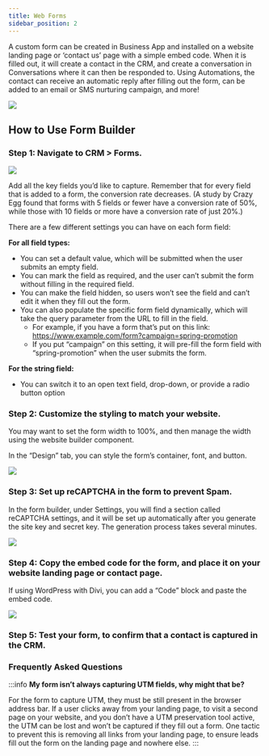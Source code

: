 ```yaml
---
title: Web Forms
sidebar_position: 2
---
```

A custom form can be created in Business App and installed on a website landing page or ‘contact us’ page with a simple embed code. When it is filled out, it will create a contact in the CRM, and create a conversation in Conversations where it can then be responded to. Using Automations, the contact can receive an automatic reply after filling out the form, can be added to an email or SMS nurturing campaign, and more!

![](/img/crm/contact_form.png)

## How to Use Form Builder

### Step 1: Navigate to CRM > Forms.

![](/img/crm/create.png)

Add all the key fields you’d like to capture. Remember that for every field that is added to a form, the conversion rate decreases. (A study by Crazy Egg found that forms with 5 fields or fewer have a conversion rate of 50%, while those with 10 fields or more have a conversion rate of just 20%.)

There are a few different settings you can have on each form field:

**For all field types:**
 - You can set a default value, which will be submitted when the user submits an empty field.
 - You can mark the field as required, and the user can’t submit the form without filling in the required field.
 - You can make the field hidden, so users won’t see the field and can’t edit it when they fill out the form.
 - You can also populate the specific form field dynamically, which will take the query parameter from the URL to fill in the field.
     - For example, if you have a form that’s put on this link: https://www.example.com/form?campaign=spring-promotion
     - If you put “campaign” on this setting, it will pre-fill the form field with “spring-promotion” when the user submits the form.

**For the string field:**
 - You can switch it to an open text field, drop-down, or provide a radio button option

### Step 2: Customize the styling to match your website.

You may want to set the form width to 100%, and then manage the width using the website builder component.

In the “Design” tab, you can style the form’s container, font, and button.

![](/img/crm/design.png)

### Step 3: Set up reCAPTCHA in the form to prevent Spam.

In the form builder, under Settings, you will find a section called reCAPTCHA settings, and it will be set up automatically after you generate the site key and secret key. The generation process takes several minutes.

![](/img/crm/recaptcha.png)

### Step 4: Copy the embed code for the form, and place it on your website landing page or contact page.

If using WordPress with Divi, you can add a “Code” block and paste the embed code.

![](/img/crm/embed.png)

### Step 5: Test your form, to confirm that a contact is captured in the CRM.

### Frequently Asked Questions

:::info
**My form isn’t always capturing UTM fields, why might that be?**

For the form to capture UTM, they must be still present in the browser address bar. If a user clicks away from your landing page, to visit a second page on your website, and you don’t have a UTM preservation tool active, the UTM can be lost and won’t be captured if they fill out a form. One tactic to prevent this is removing all links from your landing page, to ensure leads fill out the form on the landing page and nowhere else.
:::
